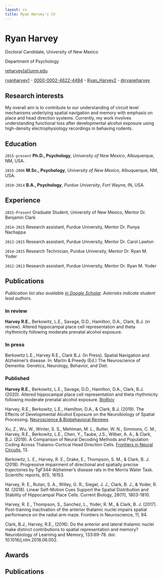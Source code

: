 ```yaml
---
layout: cv
title: Ryan Harvey's CV
---
```

# Ryan Harvey
Doctoral Candidate, University of New Mexico 

Department of Psychology

<a href="reharvey[at]unm.edu">reharvey[at]unm.edu</a>


<div id="webaddress">
  <a href="https://github.com/ryanharvey1"><i class="fab fa-github"></i> ryanharvey1</a> -  
  <a href="https://orcid.org/0000-0002-4622-4494"><i class="ai ai-orcid"></i> 0000-0002-4622-4494</a> - 
  <a href="https://www.researchgate.net/profile/Ryan_Harvey2"><i class="ai ai-researchgate"></i> Ryan_Harvey2</a> - 
  <a href="https://twitter.com/ryaneharvey"><i class="fab fa-twitter"></i> @ryaneharvey</a>
</div>


## Research interests

My overall aim is to contribute to our understanding of circuit level mechanisms underlying  spatial navigation and memory with emphasis on place and head direction systems. Currently, my work involves understanding functional loss after developmental alcohol exposure using high-density electrophysiology recordings in behaving rodents.


## Education

`2015-present`
**Ph.D., Psychology**, *University of New Mexico*, Albuquerque, NM, USA.

`2015-2006`
**M.Sc., Psychology**, *University of New Mexico*, Albuquerque, NM, USA.

`2010-2014`
**B.A., Psychology**, *Purdue University*, Fort Wayne, IN, USA.


## Experience

`2015-Present`
Graduate Student, University of New Mexico, Mentor Dr. Benjamin Clark

`2014-2015`
Research assistant, Purdue University, Mentor Dr. Punya Nachappa

`2013-2015`
Research assistant, Purdue University, Mentor Dr. Carol Lawton

`2014-2015`
Research Technician, Purdue University, Mentor Dr. Ryan M. Yoder

`2012-2013`
Research assistant, Purdue University, Mentor Dr. Ryan M. Yoder


## Publications

*Publication list also available [in Google Scholar](https://scholar.google.fi/citations?user=FvYhWOAAAAAJ). Asterisks indicate student lead authors.*

### In review

**Harvey R.E.**, Berkowitz, L.E., Savage, D.D., Hamilton, D.A., Clark, B.J. (in review). Altered
hippocampal place cell representation and theta rhythmicity following moderate prenatal alcohol exposure. 

### In press
Berkowitz L.E., Harvey R.E., Clark B.J. (In Press). Spatial Navigation and Alzheimer’s disease. In:
Martin & Preedy (Ed.) The Neuroscience of Dementia: Genetics, Neurology, Behavior, and Diet.

### Published

**Harvey R.E.**, Berkowitz, L.E., Savage, D.D., Hamilton, D.A., Clark, B.J. (2020). Altered
hippocampal place cell representation and theta rhythmicity following moderate prenatal alcohol exposure. [BioRxiv](https://www.biorxiv.org/content/10.1101/2020.02.11.944173v1)

Harvey, R.E., Berkowitz, L.E., Hamilton, D.A., & Clark, B.J. (2019). The Effects of Developmental
Alcohol Exposure on the Neurobiology of Spatial Processing. [Neuroscience & Biobehavioral Reviews](https://www.sciencedirect.com/science/article/pii/S0149763419303276) 

Xu, Z., Wu, W., Winter, S. S., Mehlman, M. L., Butler, W. N., Simmons, C. M., Harvey, R.E.,
Berkowitz, L.E., Chen, Y., Taube, J.S., Wilber, A. A., & Clark, B.J. (2019). A Comparison of Neural Decoding Methods and Population Coding Across Thalamo-Cortical Head Direction Cells. [Frontiers in Neural Circuits](https://www.frontiersin.org/articles/10.3389/fncir.2019.00075/full), 13.

Berkowitz, L. E., Harvey, R. E., Drake, E., Thompson, S. M., & Clark, B. J. (2018). Progressive
impairment of directional and spatially precise trajectories by TgF344-Alzheimer’s disease rats in the Morris Water Task. Scientific reports, 8(1), 16153.

Harvey, R. E., Rutan, S. A., Willey, G. R., Siegel, J. J., Clark, B. J., & Yoder, R. M. (2018). Linear 
Self-Motion Cues Support the Spatial Distribution and Stability of Hippocampal Place Cells. Current Biology, 28(11), 1803-1810.

Harvey, R. E., Thompson, S., Sanchez, L., Yoder, R. M., & Clark, B. J. (2017). Post-training inactivation
of the anterior thalamic nuclei impairs spatial performance on the radial arm maze. Frontiers in Neuroscience, 11, 94.

Clark, B.J., Harvey, R.E., (2016). Do the anterior and lateral thalamic nuclei make distinct contributions
to spatial representation and memory? Neurobiology of Learning and Memory, 133:69-78. doi:
10.1016/j.nlm.2016.06.002.


## Awards


## Publications

<!-- A list is also available [online](https://scholar.google.com/citations?user=3aAH9kEAAAAJ&hl=en) -->





<!-- ### Footer

Last updated: Feb 2020 -->


